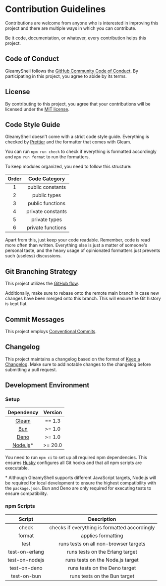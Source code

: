 # Contribution Guidelines

Contributions are welcome from anyone who is interested in improving this project and there are multiple ways in which
you can contribute.

Be it code, documentation, or whatever, every contribution helps this project.

## Code of Conduct

GleamyShell follows the
[GitHub Community Code of Conduct](https://docs.github.com/en/site-policy/github-terms/github-community-code-of-conduct).
By participating in this project, you agree to abide by its terms.

## License

By contributing to this project, you agree that your contributions will be licensed under the
[MIT license](https://github.com/patrik-kuehl/gleamyshell/blob/main/LICENSE.md).

## Code Style Guide

GleamyShell doesn't come with a strict code style guide. Everything is checked by [Prettier](https://prettier.io/) and
the formatter that comes with Gleam.

You can run `npm run check` to check if everything is formatted accordingly and `npm run format` to run the formatters.

To keep modules organized, you need to follow this structure:

| Order |   Code Category   |
| :---: | :---------------: |
|   1   | public constants  |
|   2   |   public types    |
|   3   | public functions  |
|   4   | private constants |
|   5   |   private types   |
|   6   | private functions |

Apart from this, just keep your code readable. Remember, code is read more often than written. Everything else is just a
matter of someone's personal taste, and the heavy usage of opinionated formatters just prevents such (useless)
discussions.

## Git Branching Strategy

This project utilizes the [GitHub flow](https://docs.github.com/en/get-started/using-github/github-flow).

Additionally, make sure to rebase onto the remote main branch in case new changes have been merged onto this branch.
This will ensure the Git history is kept flat.

## Commit Messages

This project employs [Conventional Commits](https://www.conventionalcommits.org/en/v1.0.0/).

## Changelog

This project maintains a changelog based on the format of [Keep a Changelog](https://keepachangelog.com/en/1.1.0/). Make
sure to add notable changes to the changelog before submitting a pull request.

## Development Environment

### Setup

|            Dependency            | Version  |
| :------------------------------: | :------: |
|   [Gleam](https://gleam.run/)    |  == 1.3  |
|      [Bun](https://bun.sh/)      | \>= 1.0  |
|    [Deno](https://deno.com/)     | \>= 1.0  |
| [Node.js](https://nodejs.org/)\* | \>= 20.0 |

You need to run `npm ci` to set up all required npm dependencies. This ensures
[Husky](https://typicode.github.io/husky/) configures all Git hooks and that all npm scripts are executable.

\* Although GleamyShell supports different JavaScript targets, Node.js will be required for local development to ensure
the highest compatibility with the `package.json`. Bun and Deno are only required for executing tests to ensure
compatibility.

### npm Scripts

|     Script     |                  Description                  |
| :------------: | :-------------------------------------------: |
|     check      | checks if everything is formatted accordingly |
|     format     |              applies formatting               |
|      test      |     runs tests on all non-browser targets     |
| test-on-erlang |        runs tests on the Erlang target        |
| test-on-nodejs |       runs tests on the Node.js target        |
|  test-on-deno  |         runs tests on the Deno target         |
|  test-on-bun   |         runs tests on the Bun target          |
